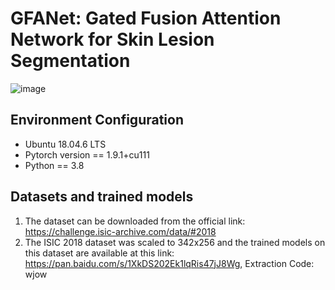# GFANet: Gated Fusion Attention Network for Skin Lesion Segmentation

![image](https://github.com/ShiHanQ/GFANet/blob/main/images/Fig.%201.tif "Fig. 1. Structure of GFANet.")

## Environment Configuration
* Ubuntu 18.04.6 LTS
* Pytorch version == 1.9.1+cu111
* Python == 3.8

## Datasets and trained models
1. The dataset can be downloaded from the official link: https://challenge.isic-archive.com/data/#2018  
2. The ISIC 2018 dataset was scaled to 342x256 and the trained models on this dataset are available at this link: https://pan.baidu.com/s/1XkDS202Ek1lqRis47jJ8Wg, Extraction Code: wjow
